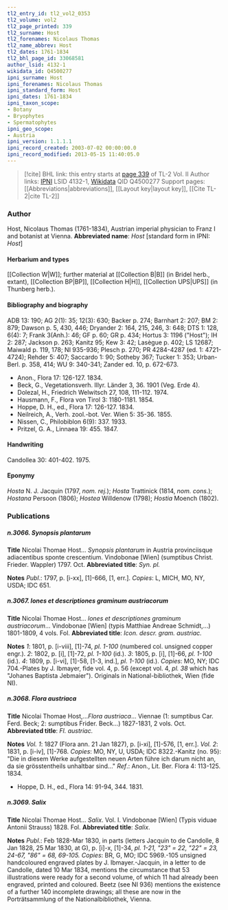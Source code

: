 ```yaml
---
tl2_entry_id: tl2_vol2_0353
tl2_volume: vol2
tl2_page_printed: 339
tl2_surname: Host
tl2_forenames: Nicolaus Thomas
tl2_name_abbrev: Host
tl2_dates: 1761-1834
tl2_bhl_page_id: 33068581
author_lsid: 4132-1
wikidata_id: Q4500277
ipni_surname: Host
ipni_forenames: Nicolaus Thomas
ipni_standard_form: Host
ipni_dates: 1761-1834
ipni_taxon_scope: 
- Botany
- Bryophytes
- Spermatophytes
ipni_geo_scope: 
- Austria
ipni_version: 1.1.1.1
ipni_record_created: 2003-07-02 00:00:00.0
ipni_record_modified: 2013-05-15 11:40:05.0
---
```


> [!cite] BHL link: this entry starts at [page 339](https://www.biodiversitylibrary.org/page/33068581) of TL-2 Vol. II
> Author links: [IPNI](https://www.ipni.org/a/4132-1) LSID 4132-1, [Wikidata](https://www.wikidata.org/wiki/Q4500277) QID Q4500277
> Support pages: [[Abbreviations|abbreviations]], [[Layout key|layout key]], [[Cite TL-2|cite TL-2]]

### Author

Host, Nicolaus Thomas (1761-1834), Austrian imperial physician to Franz I and botanist at Vienna. 
**Abbreviated name**: *Host* \[standard form in IPNI: *Host*\]

#### Herbarium and types

[[Collection W|W]]; further material at [[Collection B|B]] (in Bridel herb., extant), [[Collection BP|BP]], [[Collection H|H]], [[Collection UPS|UPS]] (in Thunberg herb.).

#### Bibliography and biography

ADB 13: 190; AG 2(1): 35; 12(3): 630; Backer p. 274; Barnhart 2: 207; BM 2: 879; Dawson p. 5, 430, 446; Dryander 2: 164, 215, 246, 3: 648; DTS 1: 128, 6(4): 7; Frank 3(Anh.): 46; GF p. 60; GR p. 434; Hortus 3: 1196 ("Host"); IH 2: 287; Jackson p. 263; Kanitz 95; Kew 3: 42; Lasègue p. 402; LS 12687; Maiwald p. 119, 178; NI 935-936; Plesch p. 270; PR 4284-4287 (ed. 1: 4721-4724); Rehder 5: 407; Saccardo 1: 90; Sotheby 367; Tucker 1: 353; Urban-Berl. p. 358, 414; WU 9: 340-341; Zander ed. 10, p. 672-673.
- Anon., Flora 17: 126-127. 1834.
- Beck, G., Vegetationsverh. lllyr. Länder 3, 36. 1901 (Veg. Erde 4).
- Dolezal, H., Friedrich Welwitsch 27, 108, 111-112. 1974.
- Hausmann, F., Flora von Tirol 3: 1180-1181. 1854.
- Hoppe, D. H., ed., Flora 17: 126-127. 1834.
- Neilreich, A., Verh. zool.-bot. Ver. Wien 5: 35-36. 1855.
- Nissen, C., Philobiblon 6(9): 337. 1933.
- Pritzel, G. A., Linnaea 19: 455. 1847.

#### Handwriting

Candollea 30: 401-402. 1975.

#### Eponymy

*Hosta* N. J. Jacquin (1797, *nom. rej.*); *Hosta* Trattinick (1814, *nom. cons.*); *Hostana* Persoon (1806); *Hostea* Willdenow (1798); *Hostia* Moench (1802).

### Publications

##### n.3066. Synopsis plantarum

**Title**
Nicolai Thomae Host... *Synopsis plantarum* in Austria provinciisque adiacentibus sponte crescentium. Vindobonae \[Wien\] (sumptibus Christ. Frieder. Wappler) 1797. Oct.
**Abbreviated title**: *Syn. pl.*

**Notes**
*Publ*.: 1797, p. \[i-xx\], \[1\]-666, \[1, err.\]. *Copies*: L, MICH, MO, NY, USDA; IDC 651.

##### n.3067. lones et descriptiones graminum austriacorum

**Title**
Nicolai Thomae Host... *lones et descriptiones graminum austriacorum*... Vindobonae \[Wien\] (typis Matthiae Andreae Schmidt,...) 1801-1809, 4 vols. Fol.
**Abbreviated title**: *Icon. descr. gram. austriac.*

**Notes**
*1*: 1801, p. \[i-viii\], \[1\]-74, *pl. 1-100* (numbered col. unsigned copper engr.).
*2*: 1802, p. \[i\], \[1\]-72, *pl. 1-100* (id.).
*3*: 1805, p. \[i\], \[1\]-66, *pl. 1-100* (id.).
*4*: 1809, p. \[i-vi\], \[1\]-58, \[1-3, ind.\], *pl. 1-100* (id.).
*Copies*: MO, NY; IDC 704.-Plates by J. Ibmayer, fide vol. 4, p. 56 (except vol. 4, *pl. 38* which has "Johanes Baptista Jebmaier"). Originals in National-bibliothek, Wien (fide NI).

##### n.3068. Flora austriaca

**Title**
Nicolai Thomae Host,...*Flora austriaca*... Viennae (1: sumptibus Car. Ferd. Beck; 2: sumptibus Frider. Beck...) 1827-1831, 2 vols. Oct.
**Abbreviated title**: *Fl. austriac.*

**Notes**
*Vol. 1*: 1827 (Flora ann. 21 Jan 1827), p. \[i-xi\], \[1\]-576, \[1, err.\].
*Vol. 2*: 1831, p. \[i-iv\], \[1\]-768.
*Copies*: MO, NY, U, USDA; IDC 8322.-Kanitz (no. 95): "Die in diesem Werke aufgestellten neuen Arten führe ich darum nicht an, da sie grösstentheils unhaltbar sind..."
*Ref*.: Anon., Lit. Ber. Flora 4: 113-125. 1834.
- Hoppe, D. H., ed., Flora 14: 91-94, 344. 1831.

##### n.3069. Salix

**Title**
Nicolai Thomae Host... *Salix*. Vol. I. Vindobonae \[Wien\] (Typis viduae Antonii Strauss) 1828. Fol.
**Abbreviated title**: *Salix*.

**Notes**
*Publ*.: Feb 1828-Mar 1830, in parts (letters Jacquin to de Candolle, 8 Jan 1828, 25 Mar 1830, at G), p. \[i\]-x, \[1\]-34, *pl. 1-21, "23" = 22, "22" = 23, 24-67, "86" = 68, 69-105. Copies*: BR, G, MO; IDC 5969.-105 unsigned handcoloured engraved plates by J. Ibmayer.-Jacquin, in a letter to de Candolle, dated 10 Mar 1834, mentions the circumstance that 53 illustrations were ready for a second volume, of which 11 had already been engraved, printed and coloured. Beetz (see NI 936) mentions the existence of a further 140 incomplete drawings; all these are now in the Porträtsammlung of the Nationalbibliothek, Vienna.

